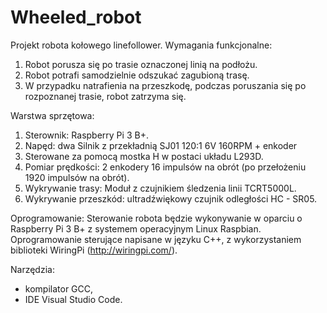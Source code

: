 # Wheeled_robot

Projekt robota kołowego linefollower.
Wymagania funkcjonalne:
1. Robot porusza się po trasie oznaczonej linią na podłożu.
2. Robot potrafi samodzielnie odszukać zagubioną trasę.
3. W przypadku natrafienia na przeszkodę, podczas poruszania się po rozpoznanej trasie, robot zatrzyma się.

Warstwa sprzętowa:
1. Sterownik: Raspberry Pi 3 B+.
2. Napęd: dwa Silnik z przekładnią SJ01 120:1 6V 160RPM + enkoder
3. Sterowane za pomocą mostka H w postaci układu L293D.
3. Pomiar prędkości: 2 enkodery 16 impulsów na obrót (po przełożeniu 1920 impulsów na obrót).
3. Wykrywanie trasy: Moduł z czujnikiem śledzenia linii TCRT5000L.
4. Wykrywanie przeszkód: ultradźwiękowy czujnik odległości HC - SR05.

Oprogramowanie:
Sterowanie robota będzie wykonywanie w oparciu o Raspberry Pi 3 B+ z systemem operacyjnym Linux Raspbian.
Oprogramowanie sterujące napisane w języku C++, z wykorzystaniem biblioteki WiringPi (http://wiringpi.com/). 

Narzędzia:
- kompilator GCC,
- IDE Visual Studio Code.
